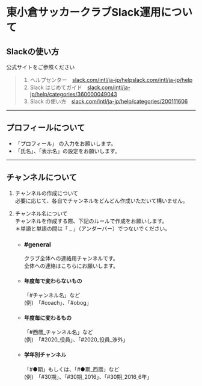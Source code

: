 # 東小倉サッカークラブSlack運用について
## Slackの使い方
  公式サイトをご参照ください
  > 1. ヘルプセンター　[slack.com/intl/ja-jp/helpslack.com/intl/ja-jp/help](https:://slack.com/intl/ja-jp/helpslack.com/intl/ja-jp/help)
  > 2. Slack はじめてガイド　[slack.com/intl/ja-jp/help/categories/360000049043](https://slack.com/intl/ja-jp/help/categories/360000049043)  
  > 3. Slack の使い方　[slack.com/intl/ja-jp/help/categories/200111606](https://slack.com/intl/ja-jp/help/categories/200111606)  
---

## プロフィールについて
- 「プロフィール」 の入力をお願いします。
- 「氏名」、「表示名」の設定をお願いします。

---

## チャンネルについて
1. チャンネルの作成について  
    必要に応じて、各自でチャンネルをどんどん作成いただいて構いません。
    
2. チャンネル名について  
   チャンネルを作成する際、下記のルールで作成をお願いします。  
   ＊単語と単語の間は「 _ 」（アンダーバー）でつないでください。  

   - ### #general  
     クラブ全体への連絡用チャンネルです。  
     全体への連絡はこちらにお願いします。  

   - #### 年度毎で変わらないもの
     「#チャンネル名」など  
     (例)　「#coach」、「#obog」

   - #### 年度毎に変わるもの
     「#西暦_チャンネル名」など  
     (例)　「#2020_役員」、「#2020_役員_渉外」

   - #### 学年別チャンネル
     「#●期」もしくは、「#●期_西暦」など  
     (例)　「#30期」、「#30期_2016」、「#30期_2016_6年」
